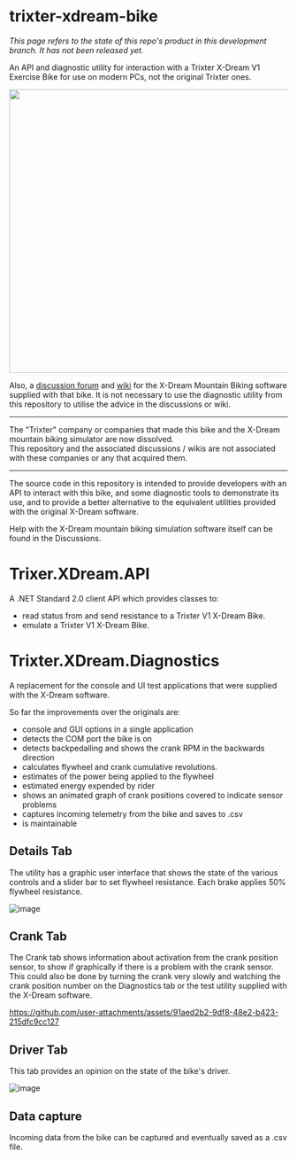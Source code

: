 # trixter-xdream-bike

_This page refers to the state of this repo's product in this development branch. It has not been released yet._

An API and diagnostic utility for interaction with a Trixter X-Dream V1 Exercise Bike for use on modern PCs, not the original Trixter ones.

<img src="https://github.com/user-attachments/assets/fa2f2039-3b30-40ff-b4bc-5f4e064b09eb" align="center" width="512" />

Also, a [discussion forum](https://github.com/xdream-biking/trixter-xdream-bike/discussions) and [wiki](https://github.com/xdream-biking/trixter-xdream-bike/wiki) for the X-Dream Mountain Biking software supplied with that bike.
It is not necessary to use the diagnostic utility from this repository to utilise the advice in the discussions or wiki.

---

The "Trixter" company or companies that made this bike and the X-Dream mountain biking simulator are now dissolved.  
This repository and the associated discussions / wikis are not associated with these companies or any that acquired them.

---

The source code in this repository is intended to provide developers with an API to interact with this bike, and some diagnostic tools to demonstrate its use, and to provide a better alternative to the equivalent utilities provided with the original X-Dream software.

Help with the X-Dream mountain biking simulation software itself can be found in the Discussions.

# Trixer.XDream.API

A .NET Standard 2.0 client API which provides classes to:
- read status from and send resistance to a Trixter V1 X-Dream Bike.
- emulate a Trixter V1 X-Dream Bike.

# Trixter.XDream.Diagnostics

A replacement for the console and UI test applications that were supplied with the X-Dream software.

So far the improvements over the originals are:
- console and GUI options in a single application
- detects the COM port the bike is on
- detects backpedalling and shows the crank RPM in the backwards direction
- calculates flywheel and crank cumulative revolutions.
- estimates of the power being applied to the flywheel
- estimated energy expended by rider
- shows an animated graph of crank positions covered to indicate sensor problems
- captures incoming telemetry from the bike and saves to .csv
- is maintainable

## Details Tab

The utility has a graphic user interface that shows the state of the various controls and a slider bar to set flywheel resistance.
Each brake applies 50% flywheel resistance.

![image](https://github.com/user-attachments/assets/ef9ad901-cbdc-49e5-85c2-0d8c1befb8f7)

## Crank Tab

The Crank tab shows information about activation from the crank position sensor, to show if graphically if there is a problem with the crank sensor. 
This could also be done by turning the crank very slowly and watching the crank position number on the Diagnostics tab or the test utility supplied with the X-Dream software.

https://github.com/user-attachments/assets/91aed2b2-9df8-48e2-b423-215dfc9cc127

## Driver Tab

This tab provides an opinion on the state of the bike's driver.

![image](https://github.com/user-attachments/assets/ebefb94b-fa13-4ba3-b6ae-a7533c6b3fac)

## Data capture

Incoming data from the bike can be captured and eventually saved as a .csv file.





